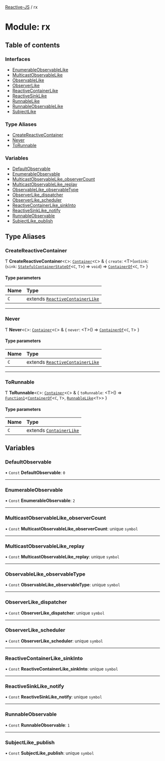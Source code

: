 [Reactive-JS](../README.md) / rx

# Module: rx

## Table of contents

### Interfaces

- [EnumerableObservableLike](../interfaces/rx.EnumerableObservableLike.md)
- [MulticastObservableLike](../interfaces/rx.MulticastObservableLike.md)
- [ObservableLike](../interfaces/rx.ObservableLike.md)
- [ObserverLike](../interfaces/rx.ObserverLike.md)
- [ReactiveContainerLike](../interfaces/rx.ReactiveContainerLike.md)
- [ReactiveSinkLike](../interfaces/rx.ReactiveSinkLike.md)
- [RunnableLike](../interfaces/rx.RunnableLike.md)
- [RunnableObservableLike](../interfaces/rx.RunnableObservableLike.md)
- [SubjectLike](../interfaces/rx.SubjectLike.md)

### Type Aliases

- [CreateReactiveContainer](rx.md#createreactivecontainer)
- [Never](rx.md#never)
- [ToRunnable](rx.md#torunnable)

### Variables

- [DefaultObservable](rx.md#defaultobservable)
- [EnumerableObservable](rx.md#enumerableobservable)
- [MulticastObservableLike\_observerCount](rx.md#multicastobservablelike_observercount)
- [MulticastObservableLike\_replay](rx.md#multicastobservablelike_replay)
- [ObservableLike\_observableType](rx.md#observablelike_observabletype)
- [ObserverLike\_dispatcher](rx.md#observerlike_dispatcher)
- [ObserverLike\_scheduler](rx.md#observerlike_scheduler)
- [ReactiveContainerLike\_sinkInto](rx.md#reactivecontainerlike_sinkinto)
- [ReactiveSinkLike\_notify](rx.md#reactivesinklike_notify)
- [RunnableObservable](rx.md#runnableobservable)
- [SubjectLike\_publish](rx.md#subjectlike_publish)

## Type Aliases

### CreateReactiveContainer

Ƭ **CreateReactiveContainer**<`C`\>: [`Container`](containers.md#container)<`C`\> & { `create`: <T\>(`onSink`: (`sink`: [`StatefulContainerStateOf`](containers.md#statefulcontainerstateof)<`C`, `T`\>) => `void`) => [`ContainerOf`](containers.md#containerof)<`C`, `T`\>  }

#### Type parameters

| Name | Type |
| :------ | :------ |
| `C` | extends [`ReactiveContainerLike`](../interfaces/rx.ReactiveContainerLike.md) |

___

### Never

Ƭ **Never**<`C`\>: [`Container`](containers.md#container)<`C`\> & { `never`: <T\>() => [`ContainerOf`](containers.md#containerof)<`C`, `T`\>  }

#### Type parameters

| Name | Type |
| :------ | :------ |
| `C` | extends [`ReactiveContainerLike`](../interfaces/rx.ReactiveContainerLike.md) |

___

### ToRunnable

Ƭ **ToRunnable**<`C`\>: [`Container`](containers.md#container)<`C`\> & { `toRunnable`: <T\>() => [`Function1`](functions.md#function1)<[`ContainerOf`](containers.md#containerof)<`C`, `T`\>, [`RunnableLike`](../interfaces/rx.RunnableLike.md)<`T`\>\>  }

#### Type parameters

| Name | Type |
| :------ | :------ |
| `C` | extends [`ContainerLike`](../interfaces/containers.ContainerLike.md) |

## Variables

### DefaultObservable

• `Const` **DefaultObservable**: ``0``

___

### EnumerableObservable

• `Const` **EnumerableObservable**: ``2``

___

### MulticastObservableLike\_observerCount

• `Const` **MulticastObservableLike\_observerCount**: unique `symbol`

___

### MulticastObservableLike\_replay

• `Const` **MulticastObservableLike\_replay**: unique `symbol`

___

### ObservableLike\_observableType

• `Const` **ObservableLike\_observableType**: unique `symbol`

___

### ObserverLike\_dispatcher

• `Const` **ObserverLike\_dispatcher**: unique `symbol`

___

### ObserverLike\_scheduler

• `Const` **ObserverLike\_scheduler**: unique `symbol`

___

### ReactiveContainerLike\_sinkInto

• `Const` **ReactiveContainerLike\_sinkInto**: unique `symbol`

___

### ReactiveSinkLike\_notify

• `Const` **ReactiveSinkLike\_notify**: unique `symbol`

___

### RunnableObservable

• `Const` **RunnableObservable**: ``1``

___

### SubjectLike\_publish

• `Const` **SubjectLike\_publish**: unique `symbol`
